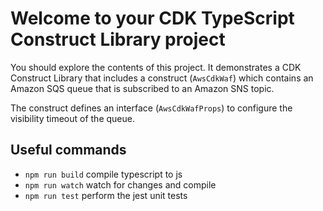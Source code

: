 # Welcome to your CDK TypeScript Construct Library project

You should explore the contents of this project. It demonstrates a CDK Construct Library that includes a construct (`AwsCdkWaf`)
which contains an Amazon SQS queue that is subscribed to an Amazon SNS topic.

The construct defines an interface (`AwsCdkWafProps`) to configure the visibility timeout of the queue.

## Useful commands

* `npm run build`   compile typescript to js
* `npm run watch`   watch for changes and compile
* `npm run test`    perform the jest unit tests
